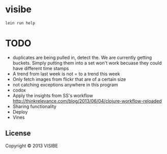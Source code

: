 # visibe

```
lein run help
```

# TODO

- duplicates are being pulled in, detect the. We are currently getting buckets. Simply putting them into a set won't work becuase they could have different time stamps
- A trend from last week is not = to a trend this week
- Only fetch images from flickr that are of a certain size
- not catching exceptions anywhere in this program
- codox
- Apply the insights from SS's workflow http://thinkrelevance.com/blog/2013/06/04/clojure-workflow-reloaded
- Sharing functionality
- Deploy
- Vines

## License

Copyright © 2013 VISIBE